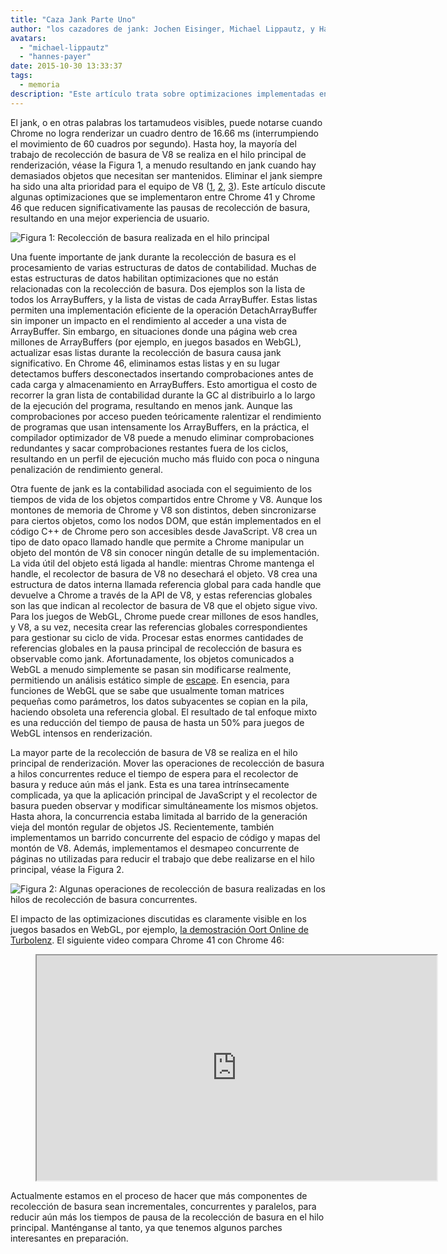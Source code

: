 ```yaml
---
title: "Caza Jank Parte Uno"
author: "los cazadores de jank: Jochen Eisinger, Michael Lippautz, y Hannes Payer"
avatars:
  - "michael-lippautz"
  - "hannes-payer"
date: 2015-10-30 13:33:37
tags:
  - memoria
description: "Este artículo trata sobre optimizaciones implementadas entre Chrome 41 y Chrome 46 que reducen significativamente las pausas de la recolección de basura, resultando en una mejor experiencia para el usuario."
---
```

El jank, o en otras palabras los tartamudeos visibles, puede notarse cuando Chrome no logra renderizar un cuadro dentro de 16.66 ms (interrumpiendo el movimiento de 60 cuadros por segundo). Hasta hoy, la mayoría del trabajo de recolección de basura de V8 se realiza en el hilo principal de renderización, véase la Figura 1, a menudo resultando en jank cuando hay demasiados objetos que necesitan ser mantenidos. Eliminar el jank siempre ha sido una alta prioridad para el equipo de V8 ([1](https://blog.chromium.org/2011/11/game-changer-for-interactive.html), [2](https://www.youtube.com/watch?v=3vPOlGRH6zk), [3](/blog/free-garbage-collection)). Este artículo discute algunas optimizaciones que se implementaron entre Chrome 41 y Chrome 46 que reducen significativamente las pausas de recolección de basura, resultando en una mejor experiencia de usuario.

<!--truncate-->
![Figura 1: Recolección de basura realizada en el hilo principal](/_img/jank-busters/gc-main-thread.png)

Una fuente importante de jank durante la recolección de basura es el procesamiento de varias estructuras de datos de contabilidad. Muchas de estas estructuras de datos habilitan optimizaciones que no están relacionadas con la recolección de basura. Dos ejemplos son la lista de todos los ArrayBuffers, y la lista de vistas de cada ArrayBuffer. Estas listas permiten una implementación eficiente de la operación DetachArrayBuffer sin imponer un impacto en el rendimiento al acceder a una vista de ArrayBuffer. Sin embargo, en situaciones donde una página web crea millones de ArrayBuffers (por ejemplo, en juegos basados en WebGL), actualizar esas listas durante la recolección de basura causa jank significativo. En Chrome 46, eliminamos estas listas y en su lugar detectamos buffers desconectados insertando comprobaciones antes de cada carga y almacenamiento en ArrayBuffers. Esto amortigua el costo de recorrer la gran lista de contabilidad durante la GC al distribuirlo a lo largo de la ejecución del programa, resultando en menos jank. Aunque las comprobaciones por acceso pueden teóricamente ralentizar el rendimiento de programas que usan intensamente los ArrayBuffers, en la práctica, el compilador optimizador de V8 puede a menudo eliminar comprobaciones redundantes y sacar comprobaciones restantes fuera de los ciclos, resultando en un perfil de ejecución mucho más fluido con poca o ninguna penalización de rendimiento general.

Otra fuente de jank es la contabilidad asociada con el seguimiento de los tiempos de vida de los objetos compartidos entre Chrome y V8. Aunque los montones de memoria de Chrome y V8 son distintos, deben sincronizarse para ciertos objetos, como los nodos DOM, que están implementados en el código C++ de Chrome pero son accesibles desde JavaScript. V8 crea un tipo de dato opaco llamado handle que permite a Chrome manipular un objeto del montón de V8 sin conocer ningún detalle de su implementación. La vida útil del objeto está ligada al handle: mientras Chrome mantenga el handle, el recolector de basura de V8 no desechará el objeto. V8 crea una estructura de datos interna llamada referencia global para cada handle que devuelve a Chrome a través de la API de V8, y estas referencias globales son las que indican al recolector de basura de V8 que el objeto sigue vivo. Para los juegos de WebGL, Chrome puede crear millones de esos handles, y V8, a su vez, necesita crear las referencias globales correspondientes para gestionar su ciclo de vida. Procesar estas enormes cantidades de referencias globales en la pausa principal de recolección de basura es observable como jank. Afortunadamente, los objetos comunicados a WebGL a menudo simplemente se pasan sin modificarse realmente, permitiendo un análisis estático simple de [escape](https://es.wikipedia.org/wiki/An%C3%A1lisis_de_escape). En esencia, para funciones de WebGL que se sabe que usualmente toman matrices pequeñas como parámetros, los datos subyacentes se copian en la pila, haciendo obsoleta una referencia global. El resultado de tal enfoque mixto es una reducción del tiempo de pausa de hasta un 50% para juegos de WebGL intensos en renderización.

La mayor parte de la recolección de basura de V8 se realiza en el hilo principal de renderización. Mover las operaciones de recolección de basura a hilos concurrentes reduce el tiempo de espera para el recolector de basura y reduce aún más el jank. Esta es una tarea intrínsecamente complicada, ya que la aplicación principal de JavaScript y el recolector de basura pueden observar y modificar simultáneamente los mismos objetos. Hasta ahora, la concurrencia estaba limitada al barrido de la generación vieja del montón regular de objetos JS. Recientemente, también implementamos un barrido concurrente del espacio de código y mapas del montón de V8. Además, implementamos el desmapeo concurrente de páginas no utilizadas para reducir el trabajo que debe realizarse en el hilo principal, véase la Figura 2.

![Figura 2: Algunas operaciones de recolección de basura realizadas en los hilos de recolección de basura concurrentes.](/_img/jank-busters/gc-concurrent-threads.png)

El impacto de las optimizaciones discutidas es claramente visible en los juegos basados en WebGL, por ejemplo, [la demostración Oort Online de Turbolenz](http://oortonline.gl/). El siguiente video compara Chrome 41 con Chrome 46:

<figure>
  <div class="video video-16:9">
    <iframe src="https://www.youtube.com/embed/PgrCJpbTs9I" width="640" height="360" loading="lazy"></iframe>
  </div>
</figure>

Actualmente estamos en el proceso de hacer que más componentes de recolección de basura sean incrementales, concurrentes y paralelos, para reducir aún más los tiempos de pausa de la recolección de basura en el hilo principal. Manténganse al tanto, ya que tenemos algunos parches interesantes en preparación.
